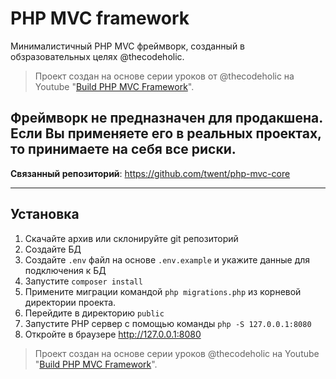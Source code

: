 # PHP MVC framework
Минималистичный PHP MVC фреймворк, созданный в обзразовательных целях @thecodeholic. 

> Проект создан на основе серии уроков от @thecodeholic на Youtube "[Build PHP MVC Framework](https://www.youtube.com/playlist?list=PLLQuc_7jk__Uk_QnJMPndbdKECcTEwTA1)".


## Фреймворк не предназначен для продакшена. Если Вы применяете его в реальных проектах, то принимаете на себя все риски.
**Связанный репозиторий**: https://github.com/twent/php-mvc-core

----
## Установка

1. Скачайте архив или склонируйте git репозиторий
2. Создайте БД
3. Создайте `.env` файл на основе `.env.example` и укажите данные для подключения к БД
4. Запустите `composer install`
5. Примените миграции командой `php migrations.php` из корневой директории проекта.
6. Перейдите в директорию `public` 
7. Запустите PHP сервер с помощью команды `php -S 127.0.0.1:8080` 
8. Откройте в браузере http://127.0.0.1:8080


> Проект создан на основе серии уроков @thecodeholic на Youtube "[Build PHP MVC Framework](https://www.youtube.com/playlist?list=PLLQuc_7jk__Uk_QnJMPndbdKECcTEwTA1)".